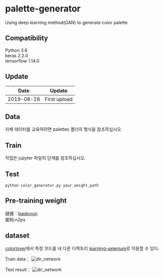 # palette-generator
Using deep learning method(GAN) to generate color palette


## Compatibility

Python 3.6  
keras 2.2.0  
tensorflow 1.14.0



## Update

| Date       | Update       |
| ---------- | ------------ |
| 2019-08-28 | First upload |

## Data

자체 데이터를 교육하려면 palettes 폴더의 형식을 참조하십시오.



## Train

작업은 jupyter 파일의 단계를 참조하십시오.

## Test

```
python color_generator.py your_weight_path
```

## Pre-training weight
链接：[baiduyun](https://pan.baidu.com/s/1Qv7JkkKURRAdmOqIzsBbSg)  
密码:n2ps


## dataset
[colorlover](https://www.colourlovers.com/)에서 특정 코드를 내 다른 디렉토리 [learning-selenium](https://github.com/ray0809/learning-selenium)로 이동할 수 있다.



Train data：
![dir_network](./images/training_samples.jpg)

Test result：
![dir_network](./images/training_results.jpg)
